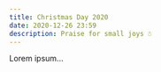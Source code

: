 ```yaml
---
title: Christmas Day 2020
date: 2020-12-26 23:59
description: Praise for small joys ☃️
---
```


Lorem ipsum...
